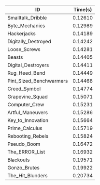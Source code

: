 |ID|Time(s)|
|-|-|
|Smalltalk_Dribble|0.12610|
|Byte_Mechanics|0.12989|
|Hackerjacks|0.14189|
|Digitally_Destroyed|0.14242|
|Loose_Screws|0.14281|
|Beasts|0.14405|
|Digital_Destroyers|0.14411|
|Rug_Heed_Bend|0.14449|
|Pint_Sized_Benchwarmers|0.14468|
|Creed_Symbol|0.14774|
|Grapevine_Squad|0.15071|
|Computer_Crew|0.15231|
|Artful_Maneuvers|0.15286|
|Key_to_Innovation|0.15664|
|Prime_Calculus|0.15719|
|Rebooting_Rebels|0.15824|
|Pseudo_Boom|0.16472|
|The_ERROR_List|0.16932|
|Blackouts|0.19571|
|Gonzo_Brutes|0.19922|
|The_Hit_Blunders|0.20734|
